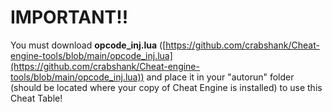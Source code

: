 # IMPORTANT!!

You must download **opcode_inj.lua** ([https://github.com/crabshank/Cheat-engine-tools/blob/main/opcode_inj.lua](https://github.com/crabshank/Cheat-engine-tools/blob/main/opcode_inj.lua)) and place it in your "autorun" folder (should be located where your copy of Cheat Engine is installed) to use this Cheat Table!
